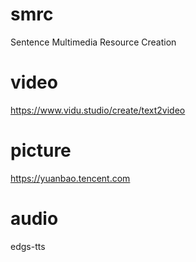 # smrc
Sentence Multimedia Resource Creation

# video
https://www.vidu.studio/create/text2video

# picture
https://yuanbao.tencent.com

# audio
edgs-tts

